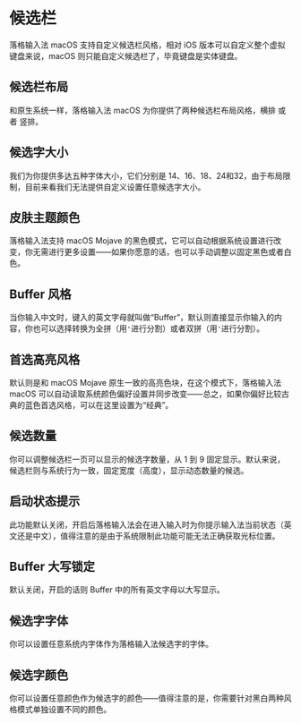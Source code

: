 # 候选栏

落格输入法 macOS 支持自定义候选栏风格，相对 iOS 版本可以自定义整个虚拟键盘来说，macOS 则只能自定义候选栏了，毕竟键盘是实体键盘。

## 候选栏布局

和原生系统一样，落格输入法 macOS 为你提供了两种候选栏布局风格，横排 或者 竖排。

## 候选字大小

我们为你提供多达五种字体大小，它们分别是 14、16、18、24和32，由于布局限制，目前来看我们无法提供自定义设置任意候选字大小。

## 皮肤主题颜色

落格输入法支持 macOS Mojave 的黑色模式，它可以自动根据系统设置进行改变，你无需进行更多设置——如果你愿意的话，也可以手动调整以固定黑色或者白色。

## Buffer 风格

当你输入中文时，键入的英文字母就叫做“Buffer”，默认则直接显示你输入的内容，你也可以选择转换为全拼（用`'`进行分割）或者双拼（用`'`进行分割）。

## 首选高亮风格

默认则是和 macOS Mojave 原生一致的高亮色块，在这个模式下，落格输入法 macOS 可以自动读取系统颜色偏好设置并同步改变——总之，如果你偏好比较古典的蓝色首选风格，可以在这里设置为“经典”。

## 候选数量

你可以调整候选栏一页可以显示的候选字数量，从 1 到 9 固定显示。默认来说，候选栏则与系统行为一致，固定宽度（高度），显示动态数量的候选。

## 启动状态提示

此功能默认关闭，开启后落格输入法会在进入输入时为你提示输入法当前状态（英文还是中文），值得注意的是由于系统限制此功能可能无法正确获取光标位置。

## Buffer 大写锁定

默认关闭，开启的话则 Buffer 中的所有英文字母以大写显示。

## 候选字字体

你可以设置任意系统内字体作为落格输入法候选字的字体。

## 候选字颜色

你可以设置任意颜色作为候选字的颜色——值得注意的是，你需要针对黑白两种风格模式单独设置不同的颜色。




